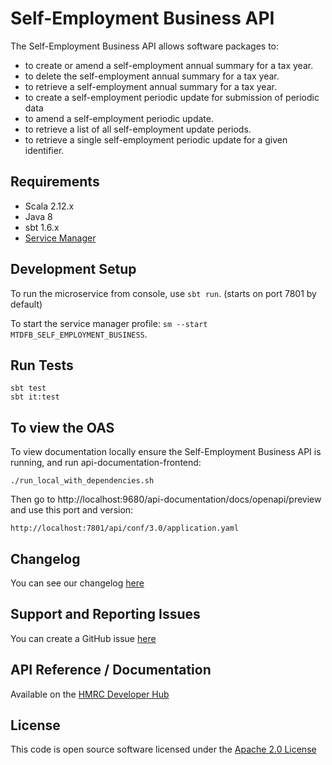 Self-Employment Business API
========================
The Self-Employment Business API allows software packages to:

* to create or amend a self-employment annual summary for a tax year.
* to delete the self-employment annual summary for a tax year.
* to retrieve a self-employment annual summary for a tax year.
* to create a self-employment periodic update for submission of periodic data
* to amend a self-employment periodic update.
* to retrieve a list of all self-employment update periods.
* to retrieve a single self-employment periodic update for a given identifier.

## Requirements

- Scala 2.12.x
- Java 8
- sbt 1.6.x
- [Service Manager](https://github.com/hmrc/service-manager)

## Development Setup

To run the microservice from console, use `sbt run`. (starts on port 7801 by default)

To start the service manager profile: `sm --start MTDFB_SELF_EMPLOYMENT_BUSINESS`.

## Run Tests

```
sbt test
sbt it:test
```

## To view the OAS

To view documentation locally ensure the Self-Employment Business API is running, and run api-documentation-frontend:

```
./run_local_with_dependencies.sh
```

Then go to http://localhost:9680/api-documentation/docs/openapi/preview and use this port and version:

```
http://localhost:7801/api/conf/3.0/application.yaml
```

## Changelog

You can see our changelog [here](https://github.com/hmrc/income-tax-mtd-changelog/wiki)

## Support and Reporting Issues

You can create a GitHub issue [here](https://github.com/hmrc/income-tax-mtd-changelog/issues)

## API Reference / Documentation

Available on
the [HMRC Developer Hub](https://developer.service.hmrc.gov.uk/api-documentation/docs/api/service/self-employment-business-api/1.0)

## License

This code is open source software licensed under
the [Apache 2.0 License]("http://www.apache.org/licenses/LICENSE-2.0.html")
